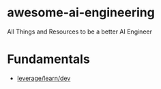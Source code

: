 # awesome-ai-engineering
All Things and Resources to be a better AI Engineer

# Fundamentals

- [leverage/learn/dev](https://www.leverage.to/learn/dev)

